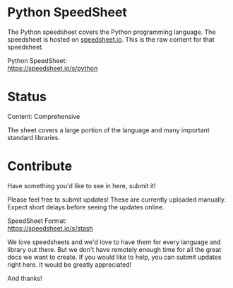 # Python SpeedSheet

The Python speedsheet covers the Python programming language. The speedsheet is hosted on [speedsheet.io](https://speedsheet.io). This is the raw content for that speedsheet.

Python SpeedSheet:  
https://speedsheet.io/s/python


# Status

Content: Comprehensive

The sheet covers a large portion of the language and many important standard libraries.


# Contribute

Have something you'd like to see in here, submit it!

Please feel free to submit updates! These are currently uploaded manually. Expect short delays before seeing the updates online.

SpeedSheet Format:  
https://speedsheet.io/s/stash

We love speedsheets and we'd love to have them for every language and library out there. But we don't have remotely enough time for all the great docs we want to create. If you would like to help, you can submit updates right here. It would be greatly appreciated! 

And thanks!
